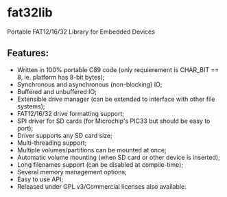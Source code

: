 fat32lib
========

Portable FAT12/16/32 Library for Embedded Devices

Features:
---------

- Written in 100% portable C89 code (only requierement is CHAR_BIT == 8, ie. platform has 8-bit bytes);
- Synchronous and asynchronous (non-blocking) IO;
- Buffered and unbuffered IO;
- Extensible drive manager (can be extended to interface with other file systems);
- FAT12/16/32 drive formatting support;
- SPI driver for SD cards (for Microchip's PIC33 but should be easy to port);
- Driver supports any SD card size;
- Multi-threading support;
- Multiple volumes/partitions can be mounted at once;
- Automatic volume mounting (when SD card or other device is inserted);
- Long filenames support (can be disabled at compile-time);
- Several memory management options;
- Easy to use API;
- Released under GPL v3/Commercial licenses also available.
